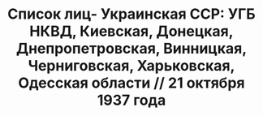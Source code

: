 ---
title: 'Список лиц- Украинская ССР: УГБ НКВД, Киевская, Донецкая, Днепропетровская,
  Винницкая, Черниговская, Харьковская, Одесская области // 21 октября 1937 года'
description: РГАСПИ, ф.17, т.4, оп.171, дело 412, лист 50
images:
- /disk/pictures/v04/17-171-412-050.jpg
- /disk/pictures/v04/17-171-412-051.jpg
- /disk/pictures/v04/17-171-412-052.jpg
- /disk/pictures/v04/17-171-412-053.jpg
- /disk/pictures/v04/17-171-412-054.jpg
- /disk/pictures/v04/17-171-412-055.jpg
---